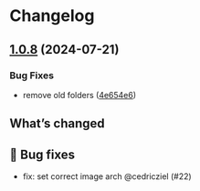 # Changelog

## [1.0.8](https://github.com/cedricziel/ha-addons/compare/v1.0.7...1.0.8) (2024-07-21)


### Bug Fixes

* remove old folders ([4e654e6](https://github.com/cedricziel/ha-addons/commit/4e654e60c422c544a64d488fbf0a537ba780dfd1))

## What’s changed

## 🐛 Bug fixes

- fix: set correct image arch @cedricziel (#22)
